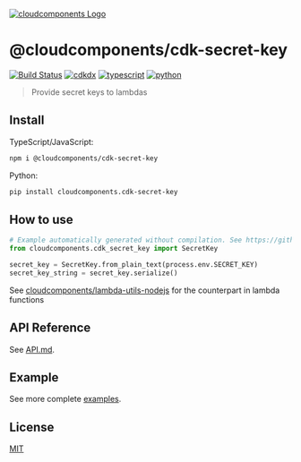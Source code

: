 [![cloudcomponents Logo](https://raw.githubusercontent.com/cloudcomponents/cdk-constructs/master/logo.png)](https://github.com/cloudcomponents/cdk-constructs)

# @cloudcomponents/cdk-secret-key

[![Build Status](https://github.com/cloudcomponents/cdk-constructs/workflows/Build/badge.svg)](https://github.com/cloudcomponents/cdk-constructs/actions?query=workflow=Build)
[![cdkdx](https://img.shields.io/badge/buildtool-cdkdx-blue.svg)](https://github.com/hupe1980/cdkdx)
[![typescript](https://img.shields.io/badge/jsii-typescript-blueviolet.svg)](https://www.npmjs.com/package/@cloudcomponents/cdk-secret-key)
[![python](https://img.shields.io/badge/jsii-python-blueviolet.svg)](https://pypi.org/project/cloudcomponents.cdk-secret-key/)

> Provide secret keys to lambdas

## Install

TypeScript/JavaScript:

```bash
npm i @cloudcomponents/cdk-secret-key
```

Python:

```bash
pip install cloudcomponents.cdk-secret-key
```

## How to use

```python
# Example automatically generated without compilation. See https://github.com/aws/jsii/issues/826
from cloudcomponents.cdk_secret_key import SecretKey

secret_key = SecretKey.from_plain_text(process.env.SECRET_KEY)
secret_key_string = secret_key.serialize()
```

See [cloudcomponents/lambda-utils-nodejs](https://github.com/cloudcomponents/lambda-utils-nodejs) for the counterpart in lambda functions

## API Reference

See [API.md](https://github.com/cloudcomponents/cdk-constructs/tree/master/packages/cdk-secret-key/API.md).

## Example

See more complete [examples](https://github.com/cloudcomponents/cdk-constructs/tree/master/examples).

## License

[MIT](https://github.com/cloudcomponents/cdk-constructs/tree/master/packages/cdk-secret-key/LICENSE)
